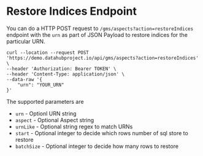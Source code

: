 # Restore Indices Endpoint

You can do a HTTP POST request to `/gms/aspects?action=restoreIndices` endpoint with the `urn` as part of JSON Payload to restore indices for the particular URN.

```
curl --location --request POST 'https://demo.datahubproject.io/api/gms/aspects?action=restoreIndices' \
--header 'Authorization: Bearer TOKEN' \
--header 'Content-Type: application/json' \
--data-raw '{
    "urn": "YOUR_URN"
}'
```

The supported parameters are
- `urn` - Optionl URN string
- `aspect` - Optional Aspect string
- `urnLike` - Optional string regex to match URNs
- `start` - Optional integer to decide which rows number of sql store to restore
- `batchSize` - Optional integer to decide how many rows to restore